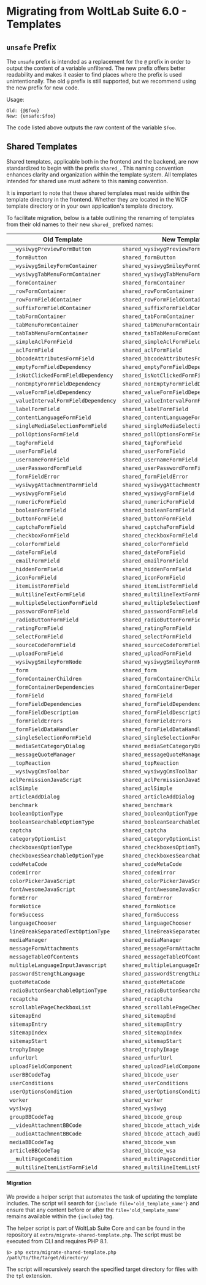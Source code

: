 # Migrating from WoltLab Suite 6.0 - Templates

## `unsafe` Prefix

The `unsafe` prefix is intended as a replacement for the `@` prefix in order to output the content of a variable unfiltered. The new prefix offers better readability and makes it easier to find places where the prefix is used unintentionally. The old `@` prefix is still supported, but we recommend using the new prefix for new code.

Usage:

```smarty
Old: {@$foo}
New: {unsafe:$foo}
```

The code listed above outputs the raw content of the variable `$foo`.

## Shared Templates

Shared templates, applicable both in the frontend and the backend, are now standardized to begin with the
prefix `shared_`.
This naming convention enhances clarity and organization within the template system. All templates intended for shared
use must adhere to this naming convention.

It is important to note that these shared templates must reside within the template directory in the frontend. Whether
they are located in the WCF template directory or in your own application's template directory.

To facilitate migration, below is a table outlining the renaming of templates from their old names to their
new `shared_` prefixed names:

| Old Template                         | New Template                              |
|--------------------------------------|-------------------------------------------|
| `__wysiwygPreviewFormButton`         | `shared_wysiwygPreviewFormButton`         |
| `__formButton`                       | `shared_formButton`                       |
| `__wysiwygSmileyFormContainer`       | `shared_wysiwygSmileyFormContainer`       |
| `__wysiwygTabMenuFormContainer`      | `shared_wysiwygTabMenuFormContainer`      |
| `__formContainer`                    | `shared_formContainer`                    |
| `__rowFormContainer`                 | `shared_rowFormContainer`                 |
| `__rowFormFieldContainer`            | `shared_rowFormFieldContainer`            |
| `__suffixFormFieldContainer`         | `shared_suffixFormFieldContainer`         |
| `__tabFormContainer`                 | `shared_tabFormContainer`                 |
| `__tabMenuFormContainer`             | `shared_tabMenuFormContainer`             |
| `__tabTabMenuFormContainer`          | `shared_tabTabMenuFormContainer`          |
| `__simpleAclFormField`               | `shared_simpleAclFormField`               |
| `__aclFormField`                     | `shared_aclFormField`                     |
| `__bbcodeAttributesFormField`        | `shared_bbcodeAttributesFormField`        |
| `__emptyFormFieldDependency`         | `shared_emptyFormFieldDependency`         |
| `__isNotClickedFormFieldDependency`  | `shared_isNotClickedFormFieldDependency`  |
| `__nonEmptyFormFieldDependency`      | `shared_nonEmptyFormFieldDependency`      |
| `__valueFormFieldDependency`         | `shared_valueFormFieldDependency`         |
| `__valueIntervalFormFieldDependency` | `shared_valueIntervalFormFieldDependency` |
| `__labelFormField`                   | `shared_labelFormField`                   |
| `__contentLanguageFormField`         | `shared_contentLanguageFormField`         |
| `__singleMediaSelectionFormField`    | `shared_singleMediaSelectionFormField`    |
| `__pollOptionsFormField`             | `shared_pollOptionsFormField`             |
| `__tagFormField`                     | `shared_tagFormField`                     |
| `__userFormField`                    | `shared_userFormField`                    |
| `__usernameFormField`                | `shared_usernameFormField`                |
| `__userPasswordFormField`            | `shared_userPasswordFormField`            |
| `__formFieldError`                   | `shared_formFieldError`                   |
| `__wysiwygAttachmentFormField`       | `shared_wysiwygAttachmentFormField`       |
| `__wysiwygFormField`                 | `shared_wysiwygFormField`                 |
| `__numericFormField`                 | `shared_numericFormField`                 |
| `__booleanFormField`                 | `shared_booleanFormField`                 |
| `__buttonFormField`                  | `shared_buttonFormField`                  |
| `__captchaFormField`                 | `shared_captchaFormField`                 |
| `__checkboxFormField`                | `shared_checkboxFormField`                |
| `__colorFormField`                   | `shared_colorFormField`                   |
| `__dateFormField`                    | `shared_dateFormField`                    |
| `__emailFormField`                   | `shared_emailFormField`                   |
| `__hiddenFormField`                  | `shared_hiddenFormField`                  |
| `__iconFormField`                    | `shared_iconFormField`                    |
| `__itemListFormField`                | `shared_itemListFormField`                |
| `__multilineTextFormField`           | `shared_multilineTextFormField`           |
| `__multipleSelectionFormField`       | `shared_multipleSelectionFormField`       |
| `__passwordFormField`                | `shared_passwordFormField`                |
| `__radioButtonFormField`             | `shared_radioButtonFormField`             |
| `__ratingFormField`                  | `shared_ratingFormField`                  |
| `__selectFormField`                  | `shared_selectFormField`                  |
| `__sourceCodeFormField`              | `shared_sourceCodeFormField`              |
| `__uploadFormField`                  | `shared_uploadFormField`                  |
| `__wysiwygSmileyFormNode`            | `shared_wysiwygSmileyFormNode`            |
| `__form`                             | `shared_form`                             |
| `__formContainerChildren`            | `shared_formContainerChildren`            |
| `__formContainerDependencies`        | `shared_formContainerDependencies`        |
| `__formField`                        | `shared_formField`                        |
| `__formFieldDependencies`            | `shared_formFieldDependencies`            |
| `__formFieldDescription`             | `shared_formFieldDescription`             |
| `__formFieldErrors`                  | `shared_formFieldErrors`                  |
| `__formFieldDataHandler`             | `shared_formFieldDataHandler`             |
| `__singleSelectionFormField`         | `shared_singleSelectionFormField`         |
| `__mediaSetCategoryDialog`           | `shared_mediaSetCategoryDialog`           |
| `__messageQuoteManager`              | `shared_messageQuoteManager`              |
| `__topReaction`                      | `shared_topReaction`                      |
| `__wysiwygCmsToolbar`                | `shared_wysiwygCmsToolbar`                |
| `aclPermissionJavaScript`            | `shared_aclPermissionJavaScript`          |
| `aclSimple`                          | `shared_aclSimple`                        |
| `articleAddDialog`                   | `shared_articleAddDialog`                 |
| `benchmark`                          | `shared_benchmark`                        |
| `booleanOptionType`                  | `shared_booleanOptionType`                |
| `booleanSearchableOptionType`        | `shared_booleanSearchableOptionType`      |
| `captcha`                            | `shared_captcha`                          |
| `categoryOptionList`                 | `shared_categoryOptionList`               |
| `checkboxesOptionType`               | `shared_checkboxesOptionType`             |
| `checkboxesSearchableOptionType`     | `shared_checkboxesSearchableOptionType`   |
| `codeMetaCode`                       | `shared_codeMetaCode`                     |
| `codemirror`                         | `shared_codemirror`                       |
| `colorPickerJavaScript`              | `shared_colorPickerJavaScript`            |
| `fontAwesomeJavaScript`              | `shared_fontAwesomeJavaScript`            |
| `formError`                          | `shared_formError`                        |
| `formNotice`                         | `shared_formNotice`                       |
| `formSuccess`                        | `shared_formSuccess`                      |
| `languageChooser`                    | `shared_languageChooser`                  |
| `lineBreakSeparatedTextOptionType`   | `shared_lineBreakSeparatedTextOptionType` |
| `mediaManager`                       | `shared_mediaManager`                     |
| `messageFormAttachments`             | `shared_messageFormAttachments`           |
| `messageTableOfContents`             | `shared_messageTableOfContents`           |
| `multipleLanguageInputJavascript`    | `shared_multipleLanguageInputJavascript`  |
| `passwordStrengthLanguage`           | `shared_passwordStrengthLanguage`         |
| `quoteMetaCode`                      | `shared_quoteMetaCode`                    |
| `radioButtonSearchableOptionType`    | `shared_radioButtonSearchableOptionType`  |
| `recaptcha`                          | `shared_recaptcha`                        |
| `scrollablePageCheckboxList`         | `shared_scrollablePageCheckboxList`       |
| `sitemapEnd`                         | `shared_sitemapEnd`                       |
| `sitemapEntry`                       | `shared_sitemapEntry`                     |
| `sitemapIndex`                       | `shared_sitemapIndex`                     |
| `sitemapStart`                       | `shared_sitemapStart`                     |
| `trophyImage`                        | `shared_trophyImage`                      |
| `unfurlUrl`                          | `shared_unfurlUrl`                        |
| `uploadFieldComponent`               | `shared_uploadFieldComponent`             |
| `userBBCodeTag`                      | `shared_bbcode_user`                      |
| `userConditions`                     | `shared_userConditions`                   |
| `userOptionsCondition`               | `shared_userOptionsCondition`             |
| `worker`                             | `shared_worker`                           |
| `wysiwyg`                            | `shared_wysiwyg`                          |
| `groupBBCodeTag`                     | `shared_bbcode_group`                     |
| `__videoAttachmentBBCode`            | `shared_bbcode_attach_video`              |
| `__audioAttachmentBBCode`            | `shared_bbcode_attach_audio`              |
| `mediaBBCodeTag`                     | `shared_bbcode_wsm`                       |
| `articleBBCodeTag`                   | `shared_bbcode_wsa`                       |
| `__multiPageCondition`               | `shared_multiPageCondition`               |
| `__multilineItemListFormField`       | `shared_multilineItemListFormField`       |

#### Migration

We provide a helper script that automates the task of updating the template includes. The script will search
for `{include file='old_template_name'}` and ensure that any content before or after
the `file='old_template_name'` remains available within the `{include}` tag.

The helper script is part of WoltLab Suite Core and can be found in the repository
at `extra/migrate-shared-template.php`. The script must be executed from CLI and requires PHP 8.1.

```shell
$> php extra/migrate-shared-template.php /path/to/the/target/directory/
```

The script will recursively search the specified target directory for files with the `tpl` extension.
